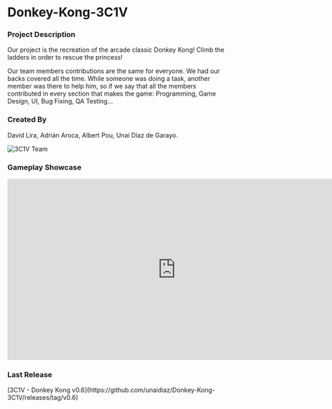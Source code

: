 <h1>Donkey-Kong-3C1V</h1>

<h3>Project Description</h3>
Our project is the recreation of the arcade classic Donkey Kong!
Climb the ladders in order to rescue the princess! 

Our team members contributions are the same for everyone. We had our backs covered all the time.
While someone was doing a task, another member was there to help him, so if we say that all the members contributed in every section that makes the game: Programming, Game Design, UI, Bug Fixing, QA Testing...

<h3>Created By</h3>
David Lira, Adrián Aroca, Albert Pou, Unai Díaz de Garayo.

![3C1V Team](https://i.ibb.co/G9Mzzv9/IMG-20200227-120316.jpg=500x375)

<h3>Gameplay Showcase</h3>

<iframe width="757" height="409" src="https://drive.google.com/file/d/11Rujl1GRUIvAUCdM48AHlzGhDbSyMClg/view?usp=sharing" frameborder="0" allow="accelerometer; autoplay; encrypted-media; gyroscope; picture-in-picture" allowfullscreen></iframe>

<h3>Last Release</h3>
[3C1V - Donkey Kong v0.6](https://github.com/unaidiaz/Donkey-Kong-3C1V/releases/tag/v0.6)
